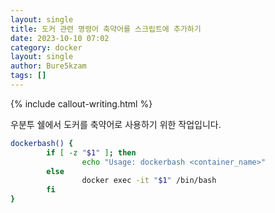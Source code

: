 ```yaml
---
layout: single
title: 도커 관련 명령어 축약어를 스크립트에 추가하기
date: 2023-10-10 07:02
category: docker
layout: single
author: Bure5kzam
tags: []
---
```


{% include callout-writing.html %}

우분투 쉘에서 도커를 축약어로 사용하기 위한 작업입니다.

``` bash
dockerbash() {
        if [ -z "$1" ]; then
                echo "Usage: dockerbash <container_name>"
        else
                docker exec -it "$1" /bin/bash
        fi
}
```


